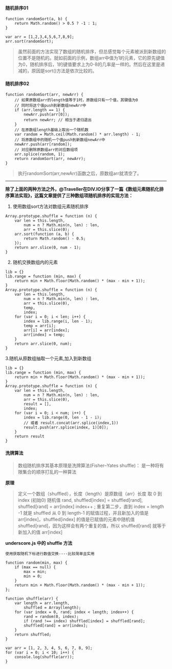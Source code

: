 #### 随机排序01

```
function randomSort(a, b) {
    return Math.random() > 0.5 ? -1 : 1;
}

var arr = [1,2,3,4,5,6,7,8,9];
arr.sort(randomSort);
```
> 虽然前面的方法实现了数组的随机排序，但总感觉每个元素被派到新数组的位置不是随机的。就如前面的示例，数组arr中值为1的元素，它的原先键值为0，随机排序后，1的键值要求上为0-8的几率是一样的。然后在这里是递减的，原因是sort()方法是依次比较的。


#### 随机排序02
```
function randomSort(arr, newArr) {
    // 如果原数组arr的length值等于1时，原数组只有一个值，其键值为0
    // 同时将这个值push到新数组newArr中
    if (arr.length == 1) {
        newArr.push(arr[0]);
        return newArr; // 相当于递归退出
    }
    // 在原数组length基础上取出一个随机数
    var random = Math.ceil(Math.random() * arr.length) - 1;
    // 将原数组中的随机一个值push到新数组newArr中
    newArr.push(arr[random]);
    // 对应删除原数组arr的对应数组项
    arr.splice(random, 1);
    return randomSort(arr, newArr);
}
```
>执行randomSort(arr,newArr)函数之后，原数组arr就清空了。


---

**除了上面的两种方法之外，@Traveller在DIV.IO分享了一篇《数组元素随机化排序算法实现》，这篇文章提供了三种数组项随机排序的实现方法：**

1. 使用数组sort方法对数组元素随机排序

```
Array.prototype.shuffle = function (n) {
    var len = this.length,
        num = n ? Math.min(n, len) : len,
        arr = this.slice(0);
    arr.sort(function (a, b) {
        return Math.random() - 0.5;
    });
    return arr.slice(0, num - 1);
}
```
2. 随机交换数组内的元素

```
lib = {}
lib.range = function (min, max) {
    return min + Math.floor(Math.random() * (max - min + 1));
}
Array.prototype.shuffle = function (n) {
    var len = this.length,
        num = n ? Math.min(n, len) : len,
        arr = this.slice(0),
        temp,
        index;
    for (var i = 0; i < len; i++) {
        index = lib.range(i, len - 1);
        temp = arr[i];
        arr[i] = arr[index];
        arr[index] = temp;
    }
    return arr.slice(0, num);
}
```
3.随机从原数组抽取一个元素,加入到新数组

```
lib = {}
lib.range = function (min, max) {
    return min + Math.floor(Math.random() * (max - min + 1));
}
Array.prototype.shuffle = function (n) {
    var len = this.length,
        num = n ? Math.min(n, len) : len,
        arr = this.slice(0),
        result = [],
        index;
    for (var i = 0; i < num; i++) {
        index = lib.range(0, len - 1 - i);
        // 或者 result.concat(arr.splice(index,1))
        result.push(arr.splice(index, 1)[0]);
    }
    return result
}
```

#### 洗牌算法
> 数组随机排序其基本原理是洗牌算法(Fisher–Yates shuffle)：
是一种将有限集合的顺序打乱的一种算法

**原理**
>定义一个数组（shuffled），长度（length）是原数组（arr）长度
取 0 到 index (初始0) 随机值 rand, shuffled[index] = shuffled[rand], shuffled[rand] = arr[index]
index++ ; 重复第二步，直到 index = length -1
就是 shuffled 从 0 到 length-1 的赋值过程，并且新加入的值是 arr[index]，shuffled[index] 的值是已赋值的元素中随机值shuffled[rand]，因为这样会有两个重复的值，所以 shuffled[rand] 就等于新加入的值 arr[index]

**underscore.js 中的 shuffle 方法**

```
使用获取随机下标进行数值交换----比较简单且实用

function random(min, max) {
    if (max == null) {
        max = min;
        min = 0;
    }
    return min + Math.floor(Math.random() * (max - min + 1));
};

function shuffle(arr) {
    var length = arr.length,
        shuffled = Array(length);
    for (var index = 0, rand; index < length; index++) {
        rand = random(0, index);
        if (rand !== index) shuffled[index] = shuffled[rand];
        shuffled[rand] = arr[index];
    }
    return shuffled;
}

var arr = [1, 2, 3, 4, 5, 6, 7, 8, 9];
for (var i = 0; i < 10; i++) {
    console.log(shuffle(arr));
}
```





















